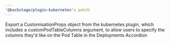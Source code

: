 ```yaml
---
'@backstage/plugin-kubernetes': patch
---
```


Export a CustomisationProps object from the kubernetes plugin, which includes a customPodTableColumns argument, to allow users to specify the columns they'd like on the Pod Table in the Deployments Accordion
